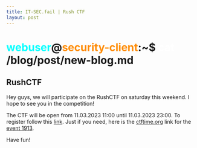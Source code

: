 ```yaml
---
title: IT-SEC.fail | Rush CTF
layout: post
---
```


# <span style="color: cyan;">webuser</span>@<span style="color: darkorange;">security-client</span>:~$ <span style="color: white;">cat</span> /blog/post/new-blog.md

## RushCTF

Hey guys, we will participate on the RushCTF on saturday this weekend. I hope to see you in the competition! 

The CTF will be open from 11.03.2023 11:00 until 11.03.2023 23:00. To register follow this [link](https://rush.ctf.cafe/).
Just if you need, here is the [ctftime.org](https://ctftime.org/) link for the [event 1913](https://ctftime.org/event/1913).

Have fun!
